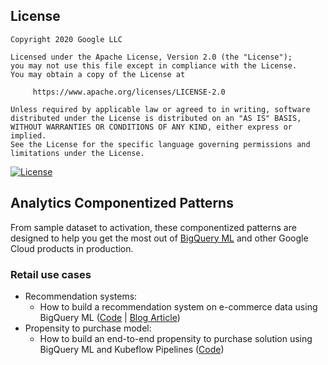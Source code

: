## License
```
Copyright 2020 Google LLC

Licensed under the Apache License, Version 2.0 (the "License");
you may not use this file except in compliance with the License.
You may obtain a copy of the License at

     https://www.apache.org/licenses/LICENSE-2.0

Unless required by applicable law or agreed to in writing, software
distributed under the License is distributed on an "AS IS" BASIS,
WITHOUT WARRANTIES OR CONDITIONS OF ANY KIND, either express or implied.
See the License for the specific language governing permissions and
limitations under the License.
```
[![License](https://img.shields.io/badge/License-Apache%202.0-blue.svg)](LICENSE)

## Analytics Componentized Patterns

From sample dataset to activation, these componentized patterns are designed to help you get the most out of [BigQuery ML](https://cloud.google.com/bigquery-ml/docs) and other Google Cloud products in production.

### Retail use cases
* Recommendation systems:
  * How to build a recommendation system on e-commerce data using BigQuery ML ([Code](retail/recommendation-system/bqml) | [Blog Article](https://medium.com/google-cloud/how-to-build-a-recommendation-system-on-e-commerce-data-using-bigquery-ml-df9af2b8c110))
* Propensity to purchase model:
  * How to build an end-to-end propensity to purchase solution using BigQuery ML and Kubeflow Pipelines ([Code](retail/propensity-model/bqml))
